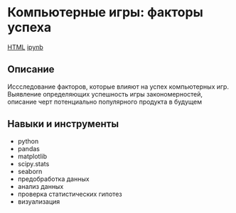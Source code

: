 # Компьютерные игры: факторы успеха
[HTML](https://github.com/Malakhova-Natalya/Portfolio/blob/main/games/games_project.html "html") [ipynb](https://github.com/Malakhova-Natalya/Portfolio/blob/main/games/games_project.ipynb "ipynb") 
## Описание	
Иссследование факторов, которые влияют на успех компьютерных игр. 
Выявление определяющих успешность игры закономерностей, описание черт потенциально популярного продукта в будущем
## Навыки и инструменты
- python 
- pandas 
- matplotlib
- scipy.stats
- seaborn
- предобработка данных 
- анализ данных
- проверка статистических гипотез
- визуализация
